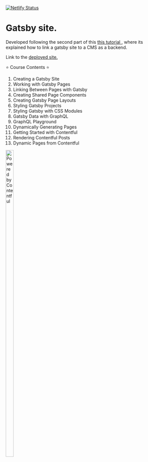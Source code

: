 [![Netlify Status](https://api.netlify.com/api/v1/badges/cbda99ee-8f44-495e-a917-f6cd92f6fa9c/deploy-status)](https://app.netlify.com/sites/eloi-gatsby-cms-blog/deploys)

<h1>Gatsby site. </h1>
<p>Developed following the second part of this <a href="https://www.youtube.com/watch?v=kzWIUX3CpuI">
    this tutorial
  </a>, where its explained how to link a gatsby site to a CMS as a backend. </p>
<p>Link to the <a href="https://eloi-gatsby-cms-blog.netlify.app/">
    deployed site.
  </a></p>
<p>⭐️ Course Contents ⭐️</p>
<ol>
<li>Creating a Gatsby Site</li>
<li>Working with Gatsby Pages</li>
<li>Linking Between Pages with Gatsby</li>
<li>Creating Shared Page Components</li>
<li>Creating Gatsby Page Layouts</li>
<li>Styling Gatsby Projects</li>
<li>Styling Gatsby with CSS Modules</li>
<li>Gatsby Data with GraphQL</li>
<li>GraphQL Playground</li>
<li>Dynamically Generating Pages</li>
<li>Getting Started with Contentful</li>
<li>Rendering Contentful Posts</li>
<li>Dynamic Pages from Contentful</li>
</ol>
<p></p>

<a href='https://www.contentful.com/' rel='nofollow' target='_blank'><img src='https://images.ctfassets.net/fo9twyrwpveg/44baP9Gtm8qE2Umm8CQwQk/c43325463d1cb5db2ef97fca0788ea55/PoweredByContentful_LightBackground.svg' style='max-width:50px;width:50%;' alt='Powered by Contentful' /></a>
